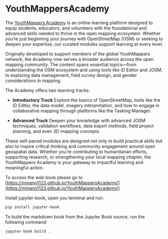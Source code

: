 # YouthMappersAcademy

The [YouthMappers Academy](https://mmann1123.github.io/YouthMappersAcademy/) is an online learning platform designed to equip students, educators, and volunteers with the foundational and advanced skills needed to thrive in the open mapping ecosystem. Whether you’re just beginning your journey with OpenStreetMap (OSM) or seeking to deepen your expertise, our curated modules support learning at every level.

Originally developed to support members of the global YouthMappers network, the Academy now serves a broader audience across the open mapping community. The content spans essential topics—from understanding the OSM ecosystem and using tools like iD Editor and JOSM, to exploring data management, field survey design, and gender considerations in mapping.

The Academy offers two learning tracks:

- **Introductory Track** Explore the basics of OpenStreetMap, tools like the iD Editor, the data model, imagery interpretation, and how to engage in collaborative mapping through platforms like the Tasking Manager.

- **Advanced Track** Deepen your knowledge with advanced JOSM techniques, validation workflows, data export methods, field project planning, and even 3D mapping concepts.

These self-paced modules are designed not only to build practical skills but also to inspire critical thinking and community engagement around open geospatial data. Whether you’re contributing to humanitarian efforts, supporting research, or strengthening your local mapping chapter, the YouthMappers Academy is your gateway to impactful learning and meaningful action.

To access the web book please go to [https://mmann1123.github.io/YouthMappersAcademy/](https://mmann1123.github.io/YouthMappersAcademy/)

Install jupyter-book, open you terminal and run:

```bash
pip install jupyter-book
```


To build the markdown book from the Jupyter Book source, run the following command:

```bash
jupyter-book build .
```